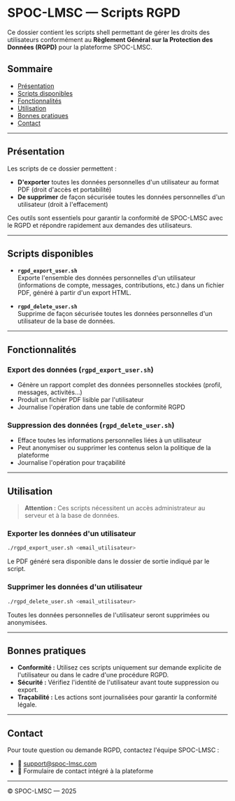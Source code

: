 # SPOC-LMSC — Scripts RGPD

Ce dossier contient les scripts shell permettant de gérer les droits des utilisateurs conformément au **Règlement Général sur la Protection des Données (RGPD)** pour la plateforme SPOC-LMSC.

## Sommaire

- [Présentation](#présentation)
- [Scripts disponibles](#scripts-disponibles)
- [Fonctionnalités](#fonctionnalités)
- [Utilisation](#utilisation)
- [Bonnes pratiques](#bonnes-pratiques)
- [Contact](#contact)

---

## Présentation

Les scripts de ce dossier permettent :
- **D'exporter** toutes les données personnelles d'un utilisateur au format PDF (droit d'accès et portabilité)
- **De supprimer** de façon sécurisée toutes les données personnelles d'un utilisateur (droit à l'effacement)

Ces outils sont essentiels pour garantir la conformité de SPOC-LMSC avec le RGPD et répondre rapidement aux demandes des utilisateurs.

---

## Scripts disponibles

- **`rgpd_export_user.sh`**  
    Exporte l'ensemble des données personnelles d'un utilisateur (informations de compte, messages, contributions, etc.) dans un fichier PDF, généré à partir d'un export HTML.

- **`rgpd_delete_user.sh`**  
    Supprime de façon sécurisée toutes les données personnelles d'un utilisateur de la base de données.

---

## Fonctionnalités

### Export des données (`rgpd_export_user.sh`)
- Génère un rapport complet des données personnelles stockées (profil, messages, activités…)
- Produit un fichier PDF lisible par l'utilisateur
- Journalise l'opération dans une table de conformité RGPD

### Suppression des données (`rgpd_delete_user.sh`)
- Efface toutes les informations personnelles liées à un utilisateur
- Peut anonymiser ou supprimer les contenus selon la politique de la plateforme
- Journalise l'opération pour traçabilité

---

## Utilisation

> **Attention :** Ces scripts nécessitent un accès administrateur au serveur et à la base de données.

### Exporter les données d'un utilisateur

```bash
./rgpd_export_user.sh <email_utilisateur>
```

Le PDF généré sera disponible dans le dossier de sortie indiqué par le script.

### Supprimer les données d'un utilisateur

```bash
./rgpd_delete_user.sh <email_utilisateur>
```

Toutes les données personnelles de l'utilisateur seront supprimées ou anonymisées.

---

## Bonnes pratiques

- **Conformité :** Utilisez ces scripts uniquement sur demande explicite de l'utilisateur ou dans le cadre d'une procédure RGPD.
- **Sécurité :** Vérifiez l'identité de l'utilisateur avant toute suppression ou export.
- **Traçabilité :** Les actions sont journalisées pour garantir la conformité légale.

---

## Contact

Pour toute question ou demande RGPD, contactez l'équipe SPOC-LMSC :

- 📧 support@spoc-lmsc.com
- 📝 Formulaire de contact intégré à la plateforme

---

© SPOC-LMSC — 2025
